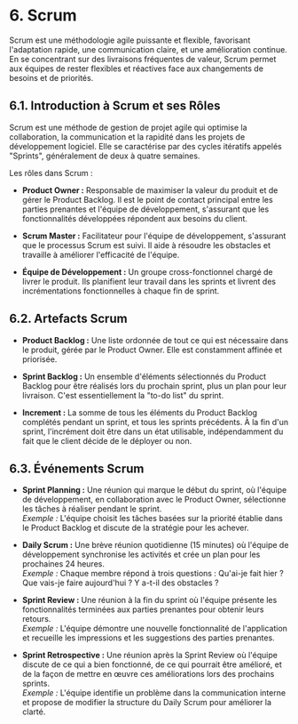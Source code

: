 # 6. Scrum

Scrum est une méthodologie agile puissante et flexible, favorisant l'adaptation rapide, une communication claire, et une
amélioration continue. En se concentrant sur des livraisons fréquentes de valeur, Scrum permet aux équipes de rester
flexibles et réactives face aux changements de besoins et de priorités.

## 6.1. Introduction à Scrum et ses Rôles

Scrum est une méthode de gestion de projet agile qui optimise la collaboration, la communication et la rapidité dans les
projets de développement logiciel. Elle se caractérise par des cycles itératifs appelés "Sprints", généralement de deux
à quatre semaines.

Les rôles dans Scrum :

- **Product Owner :** Responsable de maximiser la valeur du produit et de gérer le Product Backlog. Il est le point de
  contact principal entre les parties prenantes et l'équipe de développement, s'assurant que les fonctionnalités
  développées répondent aux besoins du client.

- **Scrum Master :** Facilitateur pour l'équipe de développement, s'assurant que le processus Scrum est suivi. Il aide à
  résoudre les obstacles et travaille à améliorer l'efficacité de l'équipe.

- **Équipe de Développement :** Un groupe cross-fonctionnel chargé de livrer le produit. Ils planifient leur travail
  dans les sprints et livrent des incrémentations fonctionnelles à chaque fin de sprint.

## 6.2. Artefacts Scrum

- **Product Backlog :** Une liste ordonnée de tout ce qui est nécessaire dans le produit, gérée par le Product Owner.
  Elle est constamment affinée et priorisée.

- **Sprint Backlog :** Un ensemble d'éléments sélectionnés du Product Backlog pour être réalisés lors du prochain
  sprint, plus un plan pour leur livraison. C'est essentiellement la "to-do list" du sprint.

- **Increment :** La somme de tous les éléments du Product Backlog complétés pendant un sprint, et tous les sprints
  précédents. À la fin d'un sprint, l'incrément doit être dans un état utilisable, indépendamment du fait que le client
  décide de le déployer ou non.

## 6.3. Événements Scrum

- **Sprint Planning :** Une réunion qui marque le début du sprint, où l'équipe de développement, en collaboration avec
  le Product Owner, sélectionne les tâches à réaliser pendant le sprint.  
  *Exemple :* L'équipe choisit les tâches basées sur la priorité établie dans le Product Backlog et discute de la
  stratégie pour les achever.

- **Daily Scrum :** Une brève réunion quotidienne (15 minutes) où l'équipe de développement synchronise les activités et
  crée un plan pour les prochaines 24 heures.  
  *Exemple :* Chaque membre répond à trois questions : Qu'ai-je fait hier ? Que vais-je faire aujourd'hui ? Y a-t-il des
  obstacles ?

- **Sprint Review :** Une réunion à la fin du sprint où l'équipe présente les fonctionnalités terminées aux parties
  prenantes pour obtenir leurs retours.  
  *Exemple :* L'équipe démontre une nouvelle fonctionnalité de l'application et recueille les impressions et les
  suggestions des parties prenantes.

- **Sprint Retrospective :** Une réunion après la Sprint Review où l'équipe discute de ce qui a bien fonctionné, de ce
  qui pourrait être amélioré, et de la façon de mettre en œuvre ces améliorations lors des prochains sprints.  
  *Exemple :* L'équipe identifie un problème dans la communication interne et propose de modifier la structure du Daily
  Scrum pour améliorer la clarté.
